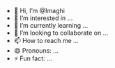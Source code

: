 - 👋 Hi, I’m @Imaghi
- 👀 I’m interested in ...
- 🌱 I’m currently learning ...
- 💞️ I’m looking to collaborate on ...
- 📫 How to reach me ...
- 😄 Pronouns: ...
- ⚡ Fun fact: ...

<!---
Imaghi/Imaghi is a ✨ special ✨ repository because its `README.md` (this file) appears on your GitHub profile.
You can click the Preview link to take a look at your changes.
--->
